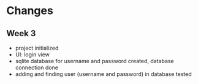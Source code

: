 # Changes
## Week 3
- project initialized
- UI: login view
- sqlite database for username and password created, database connection done
- adding and finding user (username and password) in database tested
